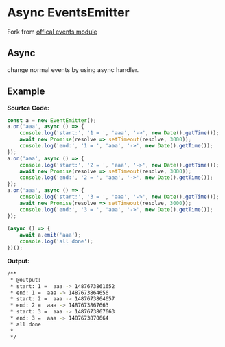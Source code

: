 # Async EventsEmitter

Fork from [offical events module](https://github.com/nodejs/node/blob/master/lib/events.js)

## Async

change normal events by using async handler.

## Example

**Sourtce Code:**

```javascript
const a = new EventEmitter();
a.on('aaa', async () => {
    console.log('start:', '1 = ', 'aaa', '->', new Date().getTime());
    await new Promise(resolve => setTimeout(resolve, 3000));
    console.log('end:', '1 = ', 'aaa', '->', new Date().getTime());
});
a.on('aaa', async () => {
    console.log('start:', '2 = ', 'aaa', '->', new Date().getTime());
    await new Promise(resolve => setTimeout(resolve, 3000));
    console.log('end:', '2 = ', 'aaa', '->', new Date().getTime());
});
a.on('aaa', async () => {
    console.log('start:', '3 = ', 'aaa', '->', new Date().getTime());
    await new Promise(resolve => setTimeout(resolve, 3000));
    console.log('end:', '3 = ', 'aaa', '->', new Date().getTime());
});
 
(async () => {
    await a.emit('aaa');
    console.log('all done');
})();
```

**Output:**

```bash
/**
 * @output:
 * start: 1 =  aaa -> 1487673861652
 * end: 1 =  aaa -> 1487673864656
 * start: 2 =  aaa -> 1487673864657
 * end: 2 =  aaa -> 1487673867663
 * start: 3 =  aaa -> 1487673867663
 * end: 3 =  aaa -> 1487673870664
 * all done
 *
 */
```